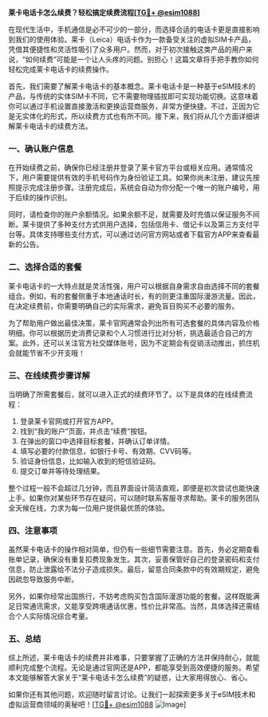 **莱卡电话卡怎么续费？轻松搞定续费流程[[TG💪+ @esim1088](https://t.me/s/esim1088)]**

在现代生活中，手机通信是必不可少的一部分，而选择合适的电话卡更是直接影响到我们的使用体验。莱卡（Leica）电话卡作为一款备受关注的虚拟SIM卡产品，凭借其便捷性和灵活性吸引了众多用户。然而，对于初次接触这类产品的用户来说，“如何续费”可能是一个让人头疼的问题。别担心！这篇文章将手把手教你如何轻松完成莱卡电话卡的续费操作。

首先，我们需要了解莱卡电话卡的基本概念。莱卡电话卡是一种基于eSIM技术的产品，与传统的实体SIM卡不同，它不需要物理插拔即可实现功能切换。这意味着你可以通过手机设置直接激活和更换运营商服务，非常方便快捷。不过，正因为它是无实体化的形式，所以续费方式也有所不同。接下来，我们将从几个方面详细讲解莱卡电话卡的续费方法。

### **一、确认账户信息**
在开始续费之前，确保你已经注册并登录了莱卡官方平台或相关应用。通常情况下，用户需要提供有效的手机号码作为身份验证工具。如果你尚未注册，建议先按照提示完成注册步骤。注册完成后，系统会自动为你分配一个唯一的账户编号，用于后续的操作识别。

同时，请检查你的账户余额情况。如果余额不足，就需要及时充值以保证服务不间断。莱卡提供了多种支付方式供用户选择，包括信用卡、借记卡以及第三方支付平台等。具体支持哪些支付方式，可以通过访问官方网站或者下载官方APP来查看最新的公告。

### **二、选择合适的套餐**
莱卡电话卡的一大特点就是灵活性强，用户可以根据自身需求自由选择不同的套餐组合。例如，有的套餐侧重于本地通话时长，有的则更注重国际漫游流量。因此，在决定续费前，你需要明确自己的实际需求，避免盲目购买不必要的服务。

为了帮助用户做出最佳决策，莱卡官网通常会列出所有可选套餐的具体内容及价格明细。你可以根据历史消费记录和个人习惯进行比对分析，挑选最适合自己的方案。此外，还可以关注官方社交媒体账号，因为不定期会有促销活动推出，抓住机会就能节省不少开支哦！

### **三、在线续费步骤详解**
当明确了所需套餐后，就可以进入正式的续费环节了。以下是具体的在线续费流程：

1. 登录莱卡官网或打开官方APP。
2. 找到“我的账户”页面，并点击“续费”按钮。
3. 在弹出的窗口中选择目标套餐，并确认订单详情。
4. 填写必要的付款信息，如银行卡号、有效期、CVV码等。
5. 验证身份信息，比如输入收到的短信验证码。
6. 提交订单并等待处理结果。

整个过程一般不会超过几分钟，而且界面设计简洁直观，即便是初次尝试也能快速上手。如果你对某些环节存在疑问，可以随时联系客服寻求帮助。莱卡的服务团队全天候在线，力求为每一位用户提供最优质的体验。

### **四、注意事项**
虽然莱卡电话卡的操作相对简单，但仍有一些细节需要注意。首先，务必定期查看账单记录，确保没有重复扣费现象发生。其次，妥善保管好自己的登录密码和支付信息，防止泄露给不法分子造成损失。最后，留意合同条款中的有效期规定，避免因疏忽导致服务中断。

另外，如果你经常出国旅行，不妨考虑购买包含国际漫游功能的套餐。这样既能满足日常通讯需求，又能享受跨境通话优惠，性价比非常高。当然，具体选择还需结合个人实际情况综合考量。

### **五、总结**
综上所述，莱卡电话卡的续费并非难事，只要掌握了正确的方法并保持耐心，就能顺利完成整个流程。无论是通过官网还是APP，都能享受到高效便捷的服务。希望本文能够解答大家关于“莱卡电话卡怎么续费”的疑惑，让大家用得放心、省心。

如果你还有其他问题，欢迎随时留言讨论。让我们一起探索更多关于eSIM技术和虚拟运营商领域的奥秘吧！[[TG💪+ @esim1088](https://t.me/s/esim1088) ![Image](https://i.postimg.cc/4NQfJmqS/Snipaste-2025-05-13-00-14-12.png)]